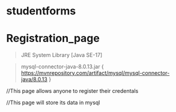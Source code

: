 # studentforms
 # Registration_page

  >JRE System Library [Java SE-17]

  >mysql-connector-java-8.0.13.jar { https://mvnrepository.com/artifact/mysql/mysql-connector-java/8.0.13 }

  //This page allows anyone to register their credentals 
  
  //This page will store its data in mysql
